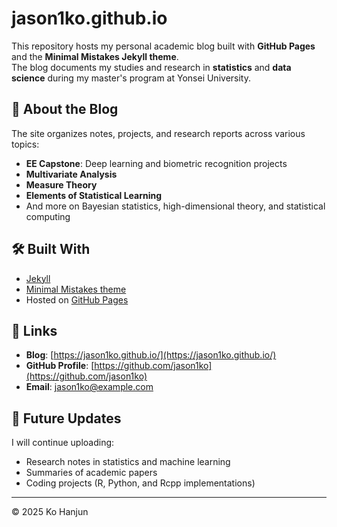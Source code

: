 # jason1ko.github.io

This repository hosts my personal academic blog built with **GitHub Pages** and the **Minimal Mistakes Jekyll theme**.  
The blog documents my studies and research in **statistics** and **data science** during my master's program at Yonsei University.

## 📌 About the Blog
The site organizes notes, projects, and research reports across various topics:
- **EE Capstone**: Deep learning and biometric recognition projects
- **Multivariate Analysis**
- **Measure Theory**
- **Elements of Statistical Learning**
- And more on Bayesian statistics, high-dimensional theory, and statistical computing

## 🛠️ Built With
- [Jekyll](https://jekyllrb.com/)
- [Minimal Mistakes theme](https://mmistakes.github.io/minimal-mistakes/)
- Hosted on [GitHub Pages](https://pages.github.com/)

## 🔗 Links
- **Blog**: [https://jason1ko.github.io/](https://jason1ko.github.io/)
- **GitHub Profile**: [https://github.com/jason1ko](https://github.com/jason1ko)
- **Email**: jason1ko@example.com

## 🚀 Future Updates
I will continue uploading:
- Research notes in statistics and machine learning
- Summaries of academic papers
- Coding projects (R, Python, and Rcpp implementations)

---
© 2025 Ko Hanjun
